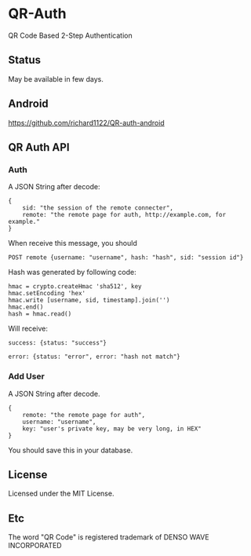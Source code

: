 # QR-Auth

QR Code Based 2-Step Authentication

## Status

May be available in few days.

## Android

https://github.com/richard1122/QR-auth-android

## QR Auth API

### Auth

A JSON String after decode:

```
{
    sid: "the session of the remote connecter",
    remote: "the remote page for auth, http://example.com, for example."
}
```

When receive this message, you should 

```
POST remote {username: "username", hash: "hash", sid: "session id"}
```

Hash was generated by following code:

```
hmac = crypto.createHmac 'sha512', key
hmac.setEncoding 'hex'
hmac.write [username, sid, timestamp].join('')
hmac.end()
hash = hmac.read()
```

Will receive:

```
success: {status: "success"}
```
```
error: {status: "error", error: "hash not match"}
```


### Add User

A JSON String after decode.

```
{
    remote: "the remote page for auth",
    username: "username",
    key: "user's private key, may be very long, in HEX"
}
```

You should save this in your database.

## License

Licensed under the MIT License.

## Etc

The word "QR Code" is registered trademark of DENSO WAVE INCORPORATED

